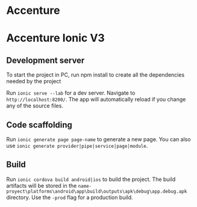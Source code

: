 # Accenture

# Accenture Ionic V3
 
## Development server

To start the project in PC, run npm install to create all the dependencies needed by the project

Run `ionic serve --lab` for a dev server. Navigate to `http://localhost:8200/`. The app will automatically reload if you change any of the source files.

## Code scaffolding

Run `ionic generate page page-name` to generate a new page. You can also use `ionic generate provider|pipe|service|page|module`.

## Build

Run `ionic cordova build android|ios` to build the project. The build artifacts will be stored in the `name-proyect\platforms\android\app\build\outputs\apk\debug\app.debug.apk` directory. Use the `-prod` flag for a production build.
